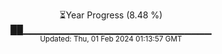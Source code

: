 <p align="center">
⏳Year Progress (8.48 %) <br>
██▁▁▁▁▁▁▁▁▁▁▁▁▁▁▁▁▁▁▁▁▁▁▁▁▁▁▁▁ <br>
<sub>Updated: Thu, 01 Feb 2024 01:13:57 GMT</sub>
</p>


